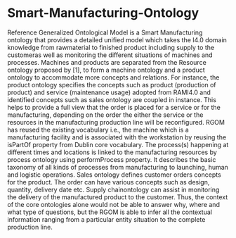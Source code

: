 # Smart-Manufacturing-Ontology

Reference Generalized Ontological Model is a Smart Manufacturing ontology that provides  a  detailed  unified model  which  takes  the  I4.0  domain  knowledge  from  rawmaterial to finished product including supply to the customeras  well  as  monitoring  the  different  situations  of  machines and  processes.  Machines  and  products  are  separated  from the  Resource  ontology proposed by [1],  to  form  a  machine  ontology and a product ontology to accommodate more concepts and relations.  For  instance,  the  product  ontology  specifies  the concepts such as product (production of product) and service (maintenance usage) adopted from RAMI4.0 and identified concepts such as sales ontology are coupled in instance. This helps to provide a full view that the order is placed for a service or for the manufacturing, depending on the order the either the service or the resources in the manufacturing production line  will  be  reconfigured.  RGOM  has  reused  the  existing vocabulary i.e., the machine which is a manufacturing facility and  is  associated  with  the  workstation  by  reusing  the isPartOf property from Dublin core vocabulary. The process(s) happening  at  different  times  and  locations  is  linked  to  the manufacturing resources by process ontology using performProcess property. It describes the basic taxonomy of all kinds of  processes  from  manufacturing  to  launching,  human  and logistic operations. Sales ontology defines customer orders concepts for the product. The order can have various concepts such  as  design,  quantity,  delivery  date  etc.  Supply  chainontology can assist in monitoring the delivery of the manufactured product to the customer. Thus, the context of the core ontologies alone would not be able to answer why, where and what  type  of  questions,  but  the  RGOM  is  able  to  infer  all the contextual information ranging from a particular entity situation  to  the  complete  production  line. 
